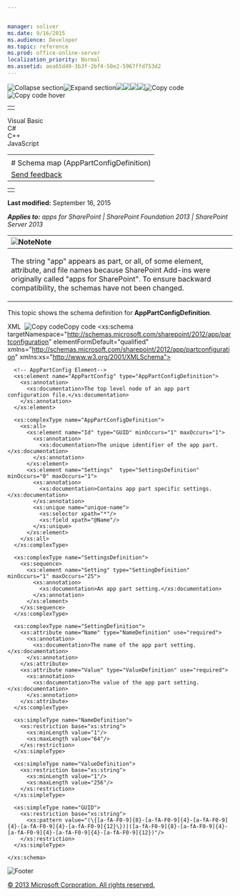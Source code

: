 ```yaml
---


manager: soliver
ms.date: 9/16/2015
ms.audience: Developer
ms.topic: reference
ms.prod: office-online-server
localization_priority: Normal
ms.assetid: aea65d49-3b3f-2bf4-50e2-5967ffd753d2
---
```


![Collapse
section](../icons/collapse_all.gif "Collapse section")![Expand
section](../icons/expand_all.gif "Expand section")![](../icons/collapse_all.gif)![](../icons/expand_all.gif)![](../icons/dropdown.gif)![](../icons/dropdownHover.gif)![Copy
code](../icons/copycode.gif "Copy code")![Copy code
hover](../icons/copycodeHighlight.gif "Copy code hover")
<table>
<tbody>
<tr class="odd">
<td align="left"></td>
</tr>
</tbody>
</table>

Visual Basic  
C\#  
C++  
JavaScript  

<table>
<tbody>
<tr class="odd">
<td align="left"><span id="runningHeaderText"></span></td>
</tr>
<tr class="even">
<td align="left"># Schema map (AppPartConfigDefinition)</td>
</tr>
<tr class="odd">
<td align="left"><span id="headfeedbackarea" class="feedbackhead"><a href="javascript:SubmitFeedback(&#39;docthis@Microsoft.com&#39;,&#39;&#39;,&#39;&#39;,&#39;&#39;,&#39;1.0.18082.1225&#39;,&#39;%0\dThank%20you%20for%20your%20feedback.%20The%20developer%20writing%20teams%20use%20your%20feedback%20to%20improve%20documentation.%20While%20we%20are%20reviewing%20your%20feedback,%20we%20may%20send%20you%20e-mail%20to%20ask%20for%20clarification%20or%20feedback%20on%20a%20solution.%20We%20do%20not%20use%20your%20e-mail%20address%20for%20any%20other%20purpose%20and%20we%20delete%20it%20after%20we%20finish%20our%20review.%0\AFor%20further%20information%20about%20the%20privacy%20policies%20of%20Microsoft,%20please%20see%20http://privacy.microsoft.com/en-us/default.aspx.%0\A%0\d&#39;,&#39;Customer%20feedback&#39;);">Send feedback</a></span></td>
</tr>
</tbody>
</table>

<table>
<colgroup>
<col width="100%" />
</colgroup>
<tbody>
<tr class="odd">
<td align="left"></td>
</tr>
</tbody>
</table>

**Last modified:** September 16, 2015

***Applies to:** apps for SharePoint | SharePoint Foundation 2013 |
SharePoint Server 2013*

<table>
<colgroup>
<col width="100%" />
</colgroup>
<thead>
<tr class="header">
<th align="left"><img src="../icons/alert_note.gif" title="Note" alt="Note" /><strong>Note</strong></th>
</tr>
</thead>
<tbody>
<tr class="odd">
<td align="left"><p>The string &quot;app&quot; appears as part, or all, of some element, attribute, and file names because SharePoint Add-ins were originally called &quot;apps for SharePoint&quot;. To ensure backward compatibility, the schemas have not been changed.</p></td>
</tr>
</tbody>
</table>

This topic shows the schema definition for **AppPartConfigDefinition**.

<span codelanguage="xmlLang"></span>
XML 
<span class="copyCode" onclick="CopyCode(this)"
onkeypress="CopyCode_CheckKey(this, event)"
onmouseover="ChangeCopyCodeIcon(this)"
onmouseout="ChangeCopyCodeIcon(this)" tabindex="0">![Copy
code](../icons/copycode.gif "Copy code")Copy code</span>
    <?xml version="1.0" encoding="utf-8"?>
    <xs:schema targetNamespace="http://schemas.microsoft.com/sharepoint/2012/app/partconfiguration"
        elementFormDefault="qualified"
        xmlns="http://schemas.microsoft.com/sharepoint/2012/app/partconfiguration"
        xmlns:xs="http://www.w3.org/2001/XMLSchema">

      <!-- AppPartConfig Element-->
      <xs:element name="AppPartConfig" type="AppPartConfigDefinition">
        <xs:annotation>
          <xs:documentation>The top level node of an app part configuration file.</xs:documentation>
        </xs:annotation>
      </xs:element>

      <xs:complexType name="AppPartConfigDefinition">
        <xs:all>
          <xs:element name="Id" type="GUID" minOccurs="1" maxOccurs="1">
            <xs:annotation>
              <xs:documentation>The unique identifier of the app part.</xs:documentation>
            </xs:annotation>
          </xs:element>
          <xs:element name="Settings"  type="SettingsDefinition" minOccurs="0" maxOccurs="1">
            <xs:annotation>
              <xs:documentation>Contains app part specific settings.</xs:documentation>
            </xs:annotation>
            <xs:unique name="unique-name">
              <xs:selector xpath="*"/>
              <xs:field xpath="@Name"/>
            </xs:unique>
          </xs:element>
        </xs:all>
      </xs:complexType>

      <xs:complexType name="SettingsDefinition">
        <xs:sequence>
          <xs:element name="Setting" type="SettingDefinition" minOccurs="1" maxOccurs="25">
            <xs:annotation>
              <xs:documentation>An app part setting.</xs:documentation>
            </xs:annotation>
          </xs:element>
        </xs:sequence>
      </xs:complexType>

      <xs:complexType name="SettingDefinition">
        <xs:attribute name="Name" type="NameDefinition" use="required">
          <xs:annotation>
            <xs:documentation>The name of the app part setting.</xs:documentation>
          </xs:annotation>
        </xs:attribute>
        <xs:attribute name="Value" type="ValueDefinition" use="required">
          <xs:annotation>
            <xs:documentation>The value of the app part setting.</xs:documentation>
          </xs:annotation>
        </xs:attribute>
      </xs:complexType>

      <xs:simpleType name="NameDefinition">
        <xs:restriction base="xs:string">
          <xs:minLength value="1"/>
          <xs:maxLength value="64"/>
        </xs:restriction>
      </xs:simpleType>

      <xs:simpleType name="ValueDefinition">
        <xs:restriction base="xs:string">
          <xs:minLength value="1"/>
          <xs:maxLength value="256"/>
        </xs:restriction>
      </xs:simpleType>

      <xs:simpleType name="GUID">
        <xs:restriction base="xs:string">
          <xs:pattern value="(\{[a-fA-F0-9]{8}-[a-fA-F0-9]{4}-[a-fA-F0-9]{4}-[a-fA-F0-9]{4}-[a-fA-F0-9]{12}\})|([a-fA-F0-9]{8}-[a-fA-F0-9]{4}-[a-fA-F0-9]{4}-[a-fA-F0-9]{4}-[a-fA-F0-9]{12})"/>
        </xs:restriction>
      </xs:simpleType>

    </xs:schema>

![Footer](../icons/footer.gif "Footer")

[© 2013 Microsoft Corporation. All rights
reserved.](office-2013-documentation-copyright-notice.htm)



